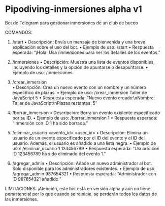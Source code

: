 # Pipodiving-inmersiones alpha v1
Bot de Telegram para gestionar inmersiones de un club de buceo

COMANDOS:
1.	/start
	•	Descripción: Envía un mensaje de bienvenida y una breve explicación sobre el uso del bot.
	•	Ejemplo de uso: /start
	•	Respuesta esperada: “¡Hola! Usa /inmersiones para ver los detalles de los eventos.”
 
2.	/inmersiones
	•	Descripción: Muestra una lista de eventos disponibles, incluyendo los detalles y la opción de apuntarse o desapuntarse.
	•	Ejemplo de uso: /inmersiones

3.	/crear_inmersion  
	•	Descripción: Crea un nuevo evento con un nombre y un número específico de plazas.
	•	Ejemplo de uso: /crear_inmersion Taller de JavaScript 5
	•	Respuesta esperada: “Nuevo evento creado:\nNombre: Taller de JavaScript\nPlazas restantes: 5”

4.	/borrar_inmersion 
	•	Descripción: Borra un evento existente especificado por su ID.
	•	Ejemplo de uso: /borrar_inmersion 1
	•	Respuesta esperada: “Inmersión con ID 1 ha sido borrada.”

5.	/eliminar_usuario <evento_id> <user_id>
	•	Descripción: Elimina un usuario de un evento especificado por el ID del evento y el ID del usuario. Además, el usuario es añadido a una lista negra.
	•	Ejemplo de uso: /eliminar_usuario 1 123456789
	•	Respuesta esperada: “Usuario con ID 123456789 ha sido eliminado del evento 1.”

6.	/agregar_admin 
	•	Descripción: Añade un nuevo administrador al bot. Solo disponible para los administradores existentes.
	•	Ejemplo de uso: /agregar_admin 987654321
	•	Respuesta esperada: “Administrador con ID 987654321 añadido.”

LIMITACIONES: ¡Atención, este bot está en versión alpha y aún no tiene persistencia! por lo que cuando se reinicie, se perderán todos los datos de las inmersiones.
